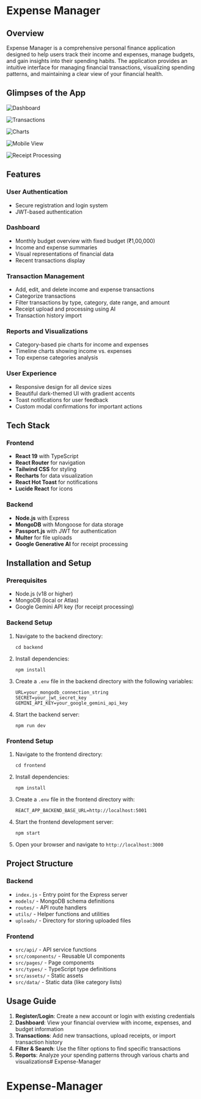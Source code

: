 # Expense Manager

## Overview
Expense Manager is a comprehensive personal finance application designed to help users track their income and expenses, manage budgets, and gain insights into their spending habits. The application provides an intuitive interface for managing financial transactions, visualizing spending patterns, and maintaining a clear view of your financial health.

## Glimpses of the App

![Dashboard](https://drive.google.com/uc?export=view&id=1CFjJVT9tiooAlDLzW8Z27PEPK0hmatkA)

![Transactions](https://drive.google.com/uc?export=view&id=1lClZ3yVsgcUl_9uF4PTAIqeNAebHceEe)

![Charts](https://drive.google.com/uc?export=view&id=1pWQxYkP9bek1UoH2sGyd27SN1bWfUtgV)

![Mobile View](https://drive.google.com/uc?export=view&id=15LA47krPmolf2Leyn05Iv2PY4AmknZFl)

![Receipt Processing](https://drive.google.com/uc?export=view&id=1qC6qAYXNmLPAHu9-Wwd-wJ9jjPgKZETk)

## Features

### User Authentication
- Secure registration and login system
- JWT-based authentication

### Dashboard
- Monthly budget overview with fixed budget (₹1,00,000)
- Income and expense summaries
- Visual representations of financial data
- Recent transactions display

### Transaction Management
- Add, edit, and delete income and expense transactions
- Categorize transactions
- Filter transactions by type, category, date range, and amount
- Receipt upload and processing using AI
- Transaction history import

### Reports and Visualizations
- Category-based pie charts for income and expenses
- Timeline charts showing income vs. expenses
- Top expense categories analysis

### User Experience
- Responsive design for all device sizes
- Beautiful dark-themed UI with gradient accents
- Toast notifications for user feedback
- Custom modal confirmations for important actions

## Tech Stack

### Frontend
- **React 19** with TypeScript
- **React Router** for navigation
- **Tailwind CSS** for styling
- **Recharts** for data visualization
- **React Hot Toast** for notifications
- **Lucide React** for icons

### Backend
- **Node.js** with Express
- **MongoDB** with Mongoose for data storage
- **Passport.js** with JWT for authentication
- **Multer** for file uploads
- **Google Generative AI** for receipt processing

## Installation and Setup

### Prerequisites
- Node.js (v18 or higher)
- MongoDB (local or Atlas)
- Google Gemini API key (for receipt processing)

### Backend Setup
1. Navigate to the backend directory:
   ```
   cd backend
   ```

2. Install dependencies:
   ```
   npm install
   ```

3. Create a `.env` file in the backend directory with the following variables:
   ```
   URL=your_mongodb_connection_string
   SECRET=your_jwt_secret_key
   GEMINI_API_KEY=your_google_gemini_api_key
   ```

4. Start the backend server:
   ```
   npm run dev
   ```

### Frontend Setup
1. Navigate to the frontend directory:
   ```
   cd frontend
   ```

2. Install dependencies:
   ```
   npm install
   ```

3. Create a `.env` file in the frontend directory with:
   ```
   REACT_APP_BACKEND_BASE_URL=http://localhost:5001
   ```

4. Start the frontend development server:
   ```
   npm start
   ```

5. Open your browser and navigate to `http://localhost:3000`

## Project Structure

### Backend
- `index.js` - Entry point for the Express server
- `models/` - MongoDB schema definitions
- `routes/` - API route handlers
- `utils/` - Helper functions and utilities
- `uploads/` - Directory for storing uploaded files

### Frontend
- `src/api/` - API service functions
- `src/components/` - Reusable UI components
- `src/pages/` - Page components
- `src/types/` - TypeScript type definitions
- `src/assets/` - Static assets
- `src/data/` - Static data (like category lists)

## Usage Guide

1. **Register/Login**: Create a new account or login with existing credentials
2. **Dashboard**: View your financial overview with income, expenses, and budget information
3. **Transactions**: Add new transactions, upload receipts, or import transaction history
4. **Filter & Search**: Use the filter options to find specific transactions
5. **Reports**: Analyze your spending patterns through various charts and visualizations# Expense-Manager
# Expense-Manager
